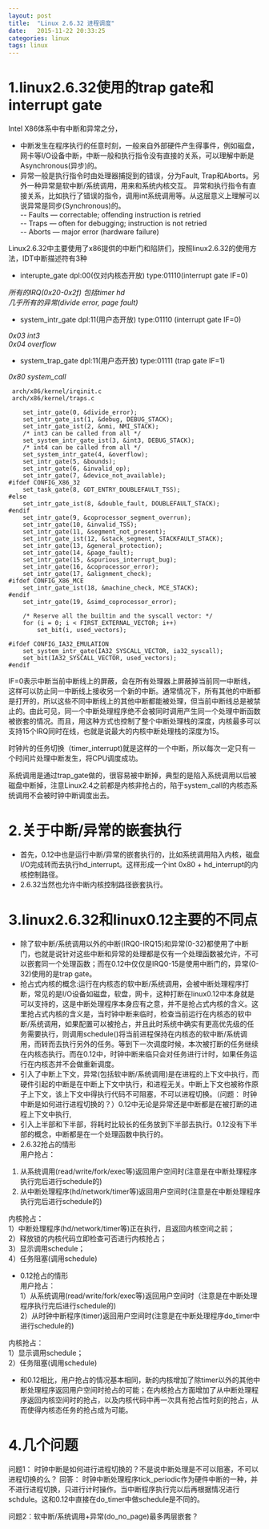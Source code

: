 ```yaml
---
layout: post
title:  "Linux 2.6.32 进程调度"
date:   2015-11-22 20:33:25
categories: linux 
tags: linux
---
```


#	1.linux2.6.32使用的trap gate和interrupt gate

Intel X86体系中有中断和异常之分，

*	中断发生在程序执行的任意时刻，一般来自外部硬件产生得事件，例如磁盘，网卡等I/O设备中断，中断一般和执行指令没有直接的关系，可以理解中断是Asynchronous(异步)的。
*	异常一般是执行指令时由处理器捕捉到的错误，分为Fault, Trap和Aborts。另外一种异常是软中断/系统调用，用来和系统内核交互。 异常和执行指令有直接关系，比如执行了错误的指令，调用int系统调用等。从这层意义上理解可以说异常是同步(Synchronous)的。   
	-- Faults — correctable; offending instruction is retried  
	-- Traps — often for debugging; instruction is not retried   
	-- Aborts — major error (hardware failure) 
   

Linux2.6.32中主要使用了x86提供的中断门和陷阱们，按照linux2.6.32的使用方法，IDT中断描述符有3种 

*	interupte_gate dpl:00(仅对内核态开放) type:01110(interrupt gate IF=0) 

_所有的IRQ(0x20-0x2f) 包括timer hd_  
_几乎所有的异常(divide error, page fault)_  

*	system_intr_gate dpl:11(用户态开放) type:01110 (interrupt gate IF=0)   

_0x03 int3_  
_0x04 overflow_   
 
*	system_trap_gate dpl:11(用户态开放) type:01111 (trap gate IF=1)   

_0x80 system_call_

     arch/x86/kernel/irqinit.c
     arch/x86/kernel/traps.c

	    set_intr_gate(0, &divide_error);
		set_intr_gate_ist(1, &debug, DEBUG_STACK);
		set_intr_gate_ist(2, &nmi, NMI_STACK);
		/* int3 can be called from all */
		set_system_intr_gate_ist(3, &int3, DEBUG_STACK);
		/* int4 can be called from all */
		set_system_intr_gate(4, &overflow);
		set_intr_gate(5, &bounds);
		set_intr_gate(6, &invalid_op);
		set_intr_gate(7, &device_not_available);
	#ifdef CONFIG_X86_32
		set_task_gate(8, GDT_ENTRY_DOUBLEFAULT_TSS);
	#else
		set_intr_gate_ist(8, &double_fault, DOUBLEFAULT_STACK);
	#endif
		set_intr_gate(9, &coprocessor_segment_overrun);
		set_intr_gate(10, &invalid_TSS);
		set_intr_gate(11, &segment_not_present);
		set_intr_gate_ist(12, &stack_segment, STACKFAULT_STACK);
		set_intr_gate(13, &general_protection);
		set_intr_gate(14, &page_fault);
		set_intr_gate(15, &spurious_interrupt_bug);
		set_intr_gate(16, &coprocessor_error);
		set_intr_gate(17, &alignment_check);
	#ifdef CONFIG_X86_MCE
		set_intr_gate_ist(18, &machine_check, MCE_STACK);
	#endif
		set_intr_gate(19, &simd_coprocessor_error);

		/* Reserve all the builtin and the syscall vector: */
		for (i = 0; i < FIRST_EXTERNAL_VECTOR; i++)
			set_bit(i, used_vectors);

	#ifdef CONFIG_IA32_EMULATION
		set_system_intr_gate(IA32_SYSCALL_VECTOR, ia32_syscall);
		set_bit(IA32_SYSCALL_VECTOR, used_vectors);
	#endif

IF=0表示中断当前中断线上的屏蔽，会在所有处理器上屏蔽掉当前同一中断线，这样可以防止同一中断线上接收另一个新的中断。通常情况下，所有其他的中断都是打开的，所以这些不同中断线上的其他中断都能被处理，但当前中断线总是被禁止的。由此可见，同一个中断处理程序绝不会被同时调用产生同一个处理中断函数被嵌套的情况。而且，用这种方式也控制了整个中断处理栈的深度，内核最多可以支持15个IRQ同时在线，也就是说最大的内核中断处理栈的深度为15。

时钟片的任务切换（timer_interrupt)就是这样的一个中断，所以每次一定只有一个时间片处理中断发生，将CPU调度成功。

系统调用是通过trap_gate做的，很容易被中断掉，典型的是陷入系统调用以后被磁盘中断掉，注意Linux2.4之前都是内核非抢占的，陷于system_call的内核态系统调用不会被时钟中断调度出去。

#	2.关于中断/异常的嵌套执行

*	首先，0.12中也是运行中断/异常的嵌套执行的，比如系统调用陷入内核，磁盘I/O完成转而去执行hd_interrupt。这样形成一个int 0x80 + hd_interrupt的内核控制路径。
*	2.6.32当然也允许中断内核控制路径嵌套执行。

#	3.linux2.6.32和linux0.12主要的不同点

*	除了软中断/系统调用以外的中断(IRQ0-IRQ15)和异常(0-32)都使用了中断门，也就是说针对这些中断和异常的处理都是仅有一个处理函数被允许，不可以嵌套同一个处理函数；而在0.12中仅仅是IRQ0-15是使用中断门的，异常(0-32)使用的是trap gate。
*	抢占式内核的概念:运行在内核态的软中断/系统调用，会被中断处理程序打断，常见的是I/O设备如磁盘，软盘，网卡，这种打断在linux0.12中本身就是可以支持的，这是中断处理程序本身应有之意，并不是抢占式内核的含义。这里抢占式内核的含义是，当时钟中断来临时，检查当前运行在内核态的软中断/系统调用，如果配置可以被抢占，并且此时系统中确实有更高优先级的任务需要执行，则调用schedule()将当前进程保持在内核态的软中断/系统调用，而转而去执行另外的任务。等到下一次调度时候，本次被打断的任务继续在内核态执行。而在0.12中，时钟中断来临只会对任务进行计时，如果任务运行在内核态并不会做重新调度。
*	引入了中断上下文，异常(包括软中断/系统调用)是在进程的上下文中执行，而硬件引起的中断是在中断上下文中执行，和进程无关。中断上下文也被称作原子上下文，该上下文中得执行代码不可阻塞，不可以进程切换。（问题： 时钟中断是如何进行进程切换的？）0.12中无论是异常还是中断都是在被打断的进程上下文中执行,
*	引入上半部和下半部，将耗时比较长的任务放到下半部去执行。0.12没有下半部的概念，中断都是在一个处理函数中执行的。
*	2.6.32抢占的情形  
用户抢占：  
1) 从系统调用(read/write/fork/exec等)返回用户空间时(注意是在中断处理程序执行完后进行schedule的)   
2) 从中断处理程序(hd/network/timer等)返回用户空间时(注意是在中断处理程序执行完后进行schedule的) 

内核抢占：   
1）中断处理程序(hd/network/timer等)正在执行，且返回内核空间之前；    
2）释放锁的内核代码立即检查可否进行内核抢占；    
3）显示调用schedule；    
4）任务阻塞(调用schedule)   

*	0.12抢占的情形   
用户抢占：  
1）从系统调用(read/write/fork/exec等)返回用户空间时（注意是在中断处理程序执行完后进行schedule的)   
2）从时钟中断程序(timer)返回用户空间时(注意是在中断处理程序do_timer中进行schedule的) 

内核抢占：  
1）显示调用schedule；    
2）任务阻塞(调用schedule) 
*	和0.12相比，用户抢占的情况基本相同，新的内核增加了除timer以外的其他中断处理程序返回用户空间时抢占的可能；在内核抢占方面增加了从中断处理程序返回内核空间时的抢占，以及内核代码中再一次具有抢占性时刻的抢占，从而使得内核态任务的抢占成为可能。

#	4.几个问题
问题1： 时钟中断是如何进行进程切换的？不是说中断处理是不可以阻塞，不可以进程切换的么？
回答： 时钟中断处理程序tick_periodic作为硬件中断的一种，并不进行进程切换，只进行计时操作。当中断程序执行完以后再根据情况进行schdule。这和0.12中直接在do_timer中做schedule是不同的。


问题2：软中断/系统调用+异常(do_no_page)最多两层嵌套？


